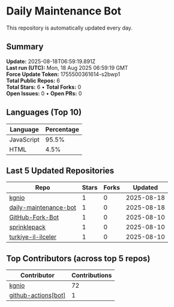 # Daily Maintenance Bot

This repository is automatically updated every day.

## Summary
<!-- STATS:START -->
**Update:** 2025-08-18T06:59:19.891Z  
**Last run (UTC):** Mon, 18 Aug 2025 06:59:19 GMT  
**Force Update Token:** 1755500361614-s2bwp1  
**Total Public Repos:** 6  
**Total Stars:** 6 • **Total Forks:** 0  
**Open Issues:** 0 • **Open PRs:** 0
<!-- STATS:END -->

## Languages (Top 10)
<!-- LANGS:START -->
Language | Percentage
--- | ---
JavaScript | 95.5%
HTML | 4.5%
<!-- LANGS:END -->

## Last 5 Updated Repositories
<!-- RECENT:START -->
Repo | Stars | Forks | Updated
--- | --- | --- | ---
[kgnio](https://github.com/kgnio/kgnio) | 1 | 0 | 2025-08-18
[daily-maintenance-bot](https://github.com/kgnio/daily-maintenance-bot) | 1 | 0 | 2025-08-18
[GitHub-Fork-Bot](https://github.com/kgnio/GitHub-Fork-Bot) | 1 | 0 | 2025-08-10
[sprinklepack](https://github.com/kgnio/sprinklepack) | 1 | 0 | 2025-08-10
[turkiye-il-ilceler](https://github.com/kgnio/turkiye-il-ilceler) | 1 | 0 | 2025-08-10
<!-- RECENT:END -->

## Top Contributors (across top 5 repos)
<!-- CONTRIB:START -->
Contributor | Contributions
--- | ---
[kgnio](https://github.com/kgnio) | 72
[github-actions[bot]](https://github.com/apps/github-actions) | 1
<!-- CONTRIB:END -->
